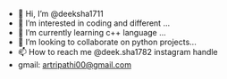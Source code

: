 - 👋 Hi, I’m @deeksha1711
- 👀 I’m interested in coding and different ...
- 🌱 I’m currently learning c++ language ...
- 💞️ I’m looking to collaborate on python projects...
- 📫 How to reach me @deek.sha1782 instagram handle 
- gmail: artripathi00@gmail.com

<!---
deeksha1711/deeksha1711 is a ✨ special ✨ repository because its `README.md` (this file) appears on your GitHub profile.
You can click the Preview link to take a look at your changes.
--->
